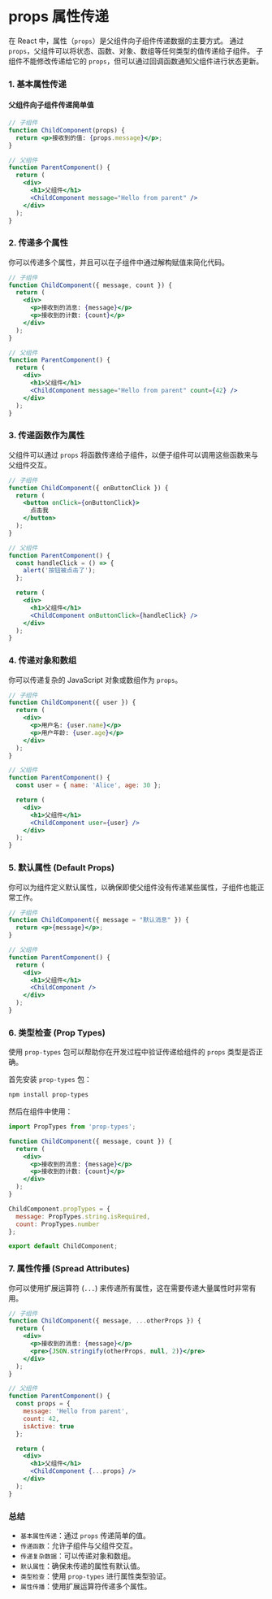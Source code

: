 # props 属性传递

在 React 中，属性（`props`）是父组件向子组件传递数据的主要方式。
通过 `props`，父组件可以将状态、函数、对象、数组等任何类型的值传递给子组件。
子组件不能修改传递给它的 `props`，但可以通过回调函数通知父组件进行状态更新。

### 1. 基本属性传递

#### 父组件向子组件传递简单值

```jsx
// 子组件
function ChildComponent(props) {
  return <p>接收到的值: {props.message}</p>;
}

// 父组件
function ParentComponent() {
  return (
    <div>
      <h1>父组件</h1>
      <ChildComponent message="Hello from parent" />
    </div>
  );
}
```

### 2. 传递多个属性

你可以传递多个属性，并且可以在子组件中通过解构赋值来简化代码。

```jsx
// 子组件
function ChildComponent({ message, count }) {
  return (
    <div>
      <p>接收到的消息: {message}</p>
      <p>接收到的计数: {count}</p>
    </div>
  );
}

// 父组件
function ParentComponent() {
  return (
    <div>
      <h1>父组件</h1>
      <ChildComponent message="Hello from parent" count={42} />
    </div>
  );
}
```

### 3. 传递函数作为属性

父组件可以通过 `props` 将函数传递给子组件，以便子组件可以调用这些函数来与父组件交互。

```jsx
// 子组件
function ChildComponent({ onButtonClick }) {
  return (
    <button onClick={onButtonClick}>
      点击我
    </button>
  );
}

// 父组件
function ParentComponent() {
  const handleClick = () => {
    alert('按钮被点击了');
  };

  return (
    <div>
      <h1>父组件</h1>
      <ChildComponent onButtonClick={handleClick} />
    </div>
  );
}
```

### 4. 传递对象和数组

你可以传递复杂的 JavaScript 对象或数组作为 `props`。

```jsx
// 子组件
function ChildComponent({ user }) {
  return (
    <div>
      <p>用户名: {user.name}</p>
      <p>用户年龄: {user.age}</p>
    </div>
  );
}

// 父组件
function ParentComponent() {
  const user = { name: 'Alice', age: 30 };

  return (
    <div>
      <h1>父组件</h1>
      <ChildComponent user={user} />
    </div>
  );
}
```

### 5. 默认属性 (Default Props)

你可以为组件定义默认属性，以确保即使父组件没有传递某些属性，子组件也能正常工作。

```jsx
// 子组件
function ChildComponent({ message = "默认消息" }) {
  return <p>{message}</p>;
}

// 父组件
function ParentComponent() {
  return (
    <div>
      <h1>父组件</h1>
      <ChildComponent />
    </div>
  );
}
```

### 6. 类型检查 (Prop Types)

使用 `prop-types` 包可以帮助你在开发过程中验证传递给组件的 `props` 类型是否正确。

首先安装 `prop-types` 包：

```bash
npm install prop-types
```

然后在组件中使用：

```jsx
import PropTypes from 'prop-types';

function ChildComponent({ message, count }) {
  return (
    <div>
      <p>接收到的消息: {message}</p>
      <p>接收到的计数: {count}</p>
    </div>
  );
}

ChildComponent.propTypes = {
  message: PropTypes.string.isRequired,
  count: PropTypes.number
};

export default ChildComponent;
```

### 7. 属性传播 (Spread Attributes)

你可以使用扩展运算符 (`...`) 来传递所有属性，这在需要传递大量属性时非常有用。

```jsx
// 子组件
function ChildComponent({ message, ...otherProps }) {
  return (
    <div>
      <p>接收到的消息: {message}</p>
      <pre>{JSON.stringify(otherProps, null, 2)}</pre>
    </div>
  );
}

// 父组件
function ParentComponent() {
  const props = {
    message: 'Hello from parent',
    count: 42,
    isActive: true
  };

  return (
    <div>
      <h1>父组件</h1>
      <ChildComponent {...props} />
    </div>
  );
}
```


### 总结

- `基本属性传递`：通过 `props` 传递简单的值。
- `传递函数`：允许子组件与父组件交互。
- `传递复杂数据`：可以传递对象和数组。
- `默认属性`：确保未传递的属性有默认值。
- `类型检查`：使用 `prop-types` 进行属性类型验证。
- `属性传播`：使用扩展运算符传递多个属性。
